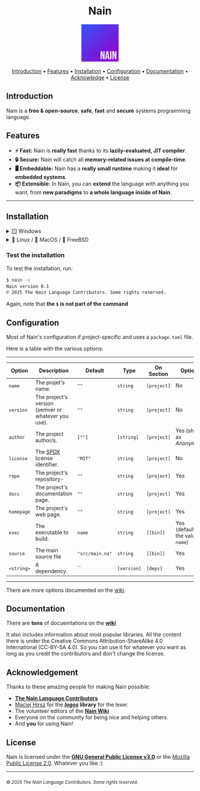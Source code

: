 <div align="center">
	<h1>Nain</h1>
	<img src="media/nain-logo.png" alt="Nain Logo" width="100" height="100" />
</div>

<p align="center">
  <a href="#introduction">Introduction</a> •
  <a href="#features">Features</a> •
  <a href="#installation">Installation</a> •
  <a href="#configuration">Configuration</a> •
  <a href="#documentation">Documentation</a> •
  <a href="#acknowledge">Acknowledge</a> •
  <a href="#license">License</a>
</p>

## Introduction

Nain is a **free & open-source**, **safe**, **fast** and **secure** systems programming language.

## Features

- **⚡ Fast:** Nain is **really fast** thanks to its **lazily-evaluated, JIT compiler**.
- **🔒 Secure:** Nain will catch all **memory-related issues at compile-time**.
- **🖥️ Embeddable:** Nain has a **really small runtime** making it **ideal** for **embedded systems**.
- **📦 Extensible:** In Nain, you can **extend** the language with anything you want, from **new paradigms** to **a whole language inside of Nain**.
---

## Installation

<details>
  <summary>🪟 Windows</summary>

To install Nain on Windows, run the following PowerShell script:

```powershell
# Invoke-WebRequest -Uri https://raw.githubusercontent.com/nain-lang/nain/refs/heads/master/install.ps1 -OutFile install.ps1; .\install.ps1
```

Note that the `#` is not part of the command.

It will ask you **one question**: \[?\] What version of Nain do you want to install (**\[g\]it or \[r\]elease**)?
- If you want to install the absolute latest version (**not recommended**), press <kbd>g</kbd>. Else, press <kbd>r</kbd>.

</details>

<details>
  <summary>🐧 Linux / 🍎 MacOS / 👹 FreeBSD</summary>

To install Nain on Linux, MacOS, or FreeBSD, run the following command:

```bash
$ curl -sSL https://raw.githubusercontent.com/nain-lang/nain/refs/heads/master/install.sh | bash
```

Note that the `$` is not part of the command

> [!NOTE]
> Make sure you have `curl` installed on your system.

  </details>

### Test the installation

To test the installation, run:

```bash
$ nain -v
Nain version 0.1
© 2025 The Nain Language Contributors. Some rights reserved.
```

Again, note that **the `$` is not part of the command**

## Configuration

Most of Nain's configuration if project-specific and uses a `package.toml` file.

Here is a table with the various options:

-----------------------------------------------------------------------------------------------------------------------------------------------------------
| Option     | Description                                         | Default         | Type       | On Section  | Optional                                |
|------------|-----------------------------------------------------|-----------------|------------|-------------|-----------------------------------------|
| `name`     | The projet's name.                                  | `""`            | `string`   | `[project]` | No                                      |
| `version`  | The project's version (semver or whatever you use). | `""`            | `string`   | `[project]` | No                                      |
| `author`   | The project author/s.                               | `[""]`          | `[string]` | `[project]` | Yes (shown as *Anonymous*)              |
| `license`  | The [SPDX](https://spdx.org/) license identifier.   | `"MIT"`         | `string`   | `[project]` | No                                      |
| `repo`     | The project's repository-                           | `""`            | `string`   | `[project]` | Yes                                     |
| `docs`     | The project's documentation page.                   | `""`            | `string`   | `[project]` | Yes                                     |
| `homepage` | The project's web page.                             | `""`            | `string`   | `[project]` | Yes                                     |
| `exec`     | The executable to build.                            | `name`          | `string`   | `[[bin]]`   | Yes (defaults to the value of `name`)   |
| `source`   | The main source file                                | `"src/main.na"` | `string`   | `[[bin]]`   | Yes                                     |
| `<string>` | A dependency.                                       | ``              | `[version]`| `[deps]`    | Yes                                     |
-----------------------------------------------------------------------------------------------------------------------------------------------------------

There are more options documented on the [wiki](https://wiki.nainlang.xyz/wiki/Package.toml).

## Documentation

There are **tons** of docuemtations on the **[wiki](https://wiki.nainlang.xyz/)**

It also includes information about most popular libraries. All the content there is under
the Creative Commons Attribution-ShareAlike 4.0 International (CC-BY-SA 4.0).
So you can use it for whatever you want as long as you credit the contributors and
don't change the license.

## Acknowledgement

Thanks to these amazing people for making Nain possible:

- [**The Nain Language Contributors**](https://github.com/nain-lang/nain/graphs/contributors)
- [Maciej Hirsz](https://github.com/maciejhirsz) for the **[*logos*](https://github.com/maciejhirsz/logos) library** for the lexer.
- The volunteer editors of the [**Nain Wiki**](https://wiki.nainlang.xyz/)
- Everyone on the community for being nice and helping others.
- And **you** for using Nain!

## License

Nain is licensed under the [**GNU General Public License v3.0**](https://www.gnu.org/licenses/gpl-3.0.en.html) or the [Mozilla Public License 2.0](https://www.mozilla.org/en-US/MPL/2.0/).
Whatever you like :)

---

<sub>*© 2025 The Nain Language Contributors. Some rights reserved.*</sub>
